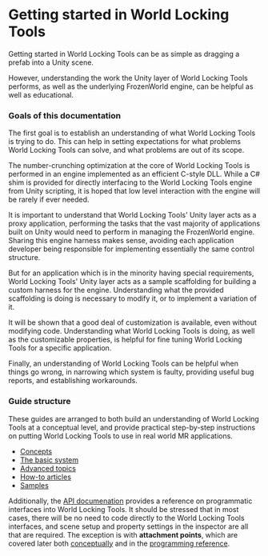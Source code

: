 # Getting started in World Locking Tools

Getting started in World Locking Tools can be as simple as dragging a prefab into a Unity scene. 

However, understanding the work the Unity layer of World Locking Tools performs, as well as the underlying FrozenWorld engine, can be helpful as well as educational. 

### Goals of this documentation

The first goal is to establish an understanding of what World Locking Tools is trying to do. This can help in setting expectations for what problems World Locking Tools can solve, and what problems are out of its scope.

The number-crunching optimization at the core of World Locking Tools is performed in an engine implemented as an efficient C-style DLL. While a C# shim is provided for directly interfacing to the World Locking Tools engine from Unity scripting, it is hoped that low level interaction with the engine will be rarely if ever needed.

It is important to understand that World Locking Tools' Unity layer acts as a proxy application, performing the tasks that the vast majority of applications built on Unity would need to perform in managing the FrozenWorld engine. Sharing this engine harness makes sense, avoiding each application developer being responsible for implementing essentially the same control structure. 

But for an application which is in the minority having special requirements, World Locking Tools' Unity layer acts as a sample scaffolding for building a custom harness for the engine. Understanding what the provided scaffolding is doing is necessary to modify it, or to implement a variation of it.

It will be shown that a good deal of customization is available, even without modifying code. Understanding what World Locking Tools is doing, as well as the customizable properties, is helpful for fine tuning World Locking Tools for a specific application.

Finally, an understanding of World Locking Tools can be helpful when things go wrong, in narrowing which system is faulty, providing useful bug reports, and establishing workarounds.

### Guide structure

These guides are arranged to both build an understanding of World Locking Tools at a conceptual level, and provide practical step-by-step instructions on putting World Locking Tools to use in real world MR applications.

* [Concepts](Concepts.md)
* [The basic system](Concepts/BasicConcepts.md)
* [Advanced topics](Concepts/AdvancedConcepts.md)
* [How-to articles](HowTos.md)
* [Samples](HowTos/SampleApplications.md)

Additionally, the [API documenation](../api_doc/Architecture.md) provides a reference on programmatic interfaces into World Locking Tools. It should be stressed that in most cases, there will be no need to code directly to the World Locking Tools interfaces, and scene setup and property settings in the inspector are all that are required. The exception is with **attachment points**, which are covered later both [conceptually](Concepts/Advanced/AttachmentPoints.md) and in the [programming reference](xref:Microsoft.MixedReality.WorldLocking.Core.AttachmentPoint).